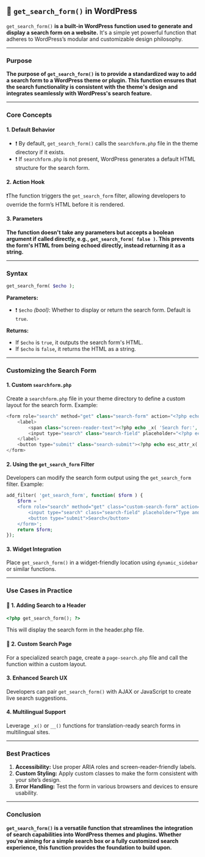 ## 📌 `get_search_form()` in WordPress

`get_search_form()` **is a built-in WordPress function used to generate and display a search form on a website.** It's a simple yet powerful function that adheres to WordPress’s modular and customizable design philosophy.

---

### **Purpose**

**The purpose of `get_search_form()` is to provide a standardized way to add a search form to a WordPress theme or plugin. This function ensures that the search functionality is consistent with the theme's design and integrates seamlessly with WordPress's search feature.**

---

### **Core Concepts**

#### **1. Default Behavior**
- ❗️ By default, `get_search_form()` calls the `searchform.php` file in the theme directory if it exists.
- ❗️ If `searchform.php` is not present, WordPress generates a default HTML structure for the search form.

#### **2. Action Hook**
❗️The function triggers the `get_search_form` filter, allowing developers to override the form’s HTML before it is rendered.

#### **3. Parameters**
**The function doesn't take any parameters but accepts a boolean argument if called directly, e.g., `get_search_form( false )`. This prevents the form's HTML from being echoed directly, instead returning it as a string.**

---

### **Syntax**

```php
get_search_form( $echo );
```

**Parameters:**
- ❗️ `$echo` *(bool)*: Whether to display or return the search form. Default is `true`.

**Returns:**
- If `$echo` is `true`, it outputs the search form's HTML.
- If `$echo` is `false`, it returns the HTML as a string.

---

### **Customizing the Search Form**

#### **1. Custom `searchform.php`**
Create a `searchform.php` file in your theme directory to define a custom layout for the search form. Example:

```php
<form role="search" method="get" class="search-form" action="<?php echo home_url( '/' ); ?>">
    <label>
        <span class="screen-reader-text"><?php echo _x( 'Search for:', 'label' ); ?></span>
        <input type="search" class="search-field" placeholder="<?php echo esc_attr_x( 'Search …', 'placeholder' ); ?>" value="<?php echo get_search_query(); ?>" name="s" />
    </label>
    <button type="submit" class="search-submit"><?php echo esc_attr_x( 'Search', 'submit button' ); ?></button>
</form>
```

#### **2. Using the `get_search_form` Filter**
Developers can modify the search form output using the `get_search_form` filter. Example:

```php
add_filter( 'get_search_form', function( $form ) {
    $form = '
    <form role="search" method="get" class="custom-search-form" action="' . home_url( '/' ) . '">
        <input type="search" class="search-field" placeholder="Type and hit enter..." value="' . get_search_query() . '" name="s" />
        <button type="submit">Search</button>
    </form>';
    return $form;
});
```

#### **3. Widget Integration**
Place `get_search_form()` in a widget-friendly location using `dynamic_sidebar` or similar functions.

---

### **Use Cases in Practice**

#### **📌 1. Adding Search to a Header**
```php
<?php get_search_form(); ?>
```
This will display the search form in the header.php file.

#### **📌 2. Custom Search Page**
For a specialized search page, create a `page-search.php` file and call the function within a custom layout.

#### **3. Enhanced Search UX**
Developers can pair `get_search_form()` with AJAX or JavaScript to create live search suggestions.

#### **4. Multilingual Support**
Leverage `_x()` or `__()` functions for translation-ready search forms in multilingual sites.

---

### **Best Practices**

1. **Accessibility:** Use proper ARIA roles and screen-reader-friendly labels.
2. **Custom Styling:** Apply custom classes to make the form consistent with your site’s design.
3. **Error Handling:** Test the form in various browsers and devices to ensure usability.

---

### **Conclusion**

**`get_search_form()` is a versatile function that streamlines the integration of search capabilities into WordPress themes and plugins. Whether you're aiming for a simple search box or a fully customized search experience, this function provides the foundation to build upon.**